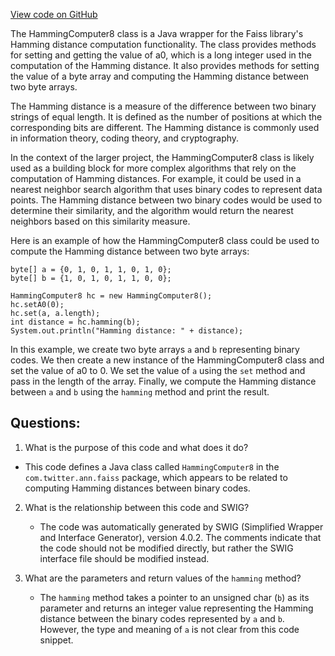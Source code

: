 [View code on GitHub](https://github.com/misbahsy/the-algorithm/ann/src/main/java/com/twitter/ann/faiss/swig/HammingComputer8.java)

The HammingComputer8 class is a Java wrapper for the Faiss library's Hamming distance computation functionality. The class provides methods for setting and getting the value of a0, which is a long integer used in the computation of the Hamming distance. It also provides methods for setting the value of a byte array and computing the Hamming distance between two byte arrays.

The Hamming distance is a measure of the difference between two binary strings of equal length. It is defined as the number of positions at which the corresponding bits are different. The Hamming distance is commonly used in information theory, coding theory, and cryptography.

In the context of the larger project, the HammingComputer8 class is likely used as a building block for more complex algorithms that rely on the computation of Hamming distances. For example, it could be used in a nearest neighbor search algorithm that uses binary codes to represent data points. The Hamming distance between two binary codes would be used to determine their similarity, and the algorithm would return the nearest neighbors based on this similarity measure.

Here is an example of how the HammingComputer8 class could be used to compute the Hamming distance between two byte arrays:

```
byte[] a = {0, 1, 0, 1, 1, 0, 1, 0};
byte[] b = {1, 0, 1, 0, 1, 1, 0, 0};

HammingComputer8 hc = new HammingComputer8();
hc.setA0(0);
hc.set(a, a.length);
int distance = hc.hamming(b);
System.out.println("Hamming distance: " + distance);
```

In this example, we create two byte arrays `a` and `b` representing binary codes. We then create a new instance of the HammingComputer8 class and set the value of a0 to 0. We set the value of `a` using the `set` method and pass in the length of the array. Finally, we compute the Hamming distance between `a` and `b` using the `hamming` method and print the result.
## Questions: 
 1. What is the purpose of this code and what does it do?
   - This code defines a Java class called `HammingComputer8` in the `com.twitter.ann.faiss` package, which appears to be related to computing Hamming distances between binary codes.
   
2. What is the relationship between this code and SWIG?
   - The code was automatically generated by SWIG (Simplified Wrapper and Interface Generator), version 4.0.2. The comments indicate that the code should not be modified directly, but rather the SWIG interface file should be modified instead.
   
3. What are the parameters and return values of the `hamming` method?
   - The `hamming` method takes a pointer to an unsigned char (`b`) as its parameter and returns an integer value representing the Hamming distance between the binary codes represented by `a` and `b`. However, the type and meaning of `a` is not clear from this code snippet.